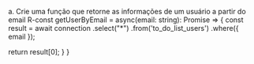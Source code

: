 a. Crie uma função que retorne as informações de um usuário a partir do email
R-const getUserByEmail = async(email: string): Promise<any> => {
   const result = await connection
     .select("*")
     .from('to_do_list_users')
     .where({ email });

   return result[0];
  }
}